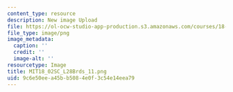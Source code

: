 ```yaml
---
content_type: resource
description: New image Upload
file: https://ol-ocw-studio-app-production.s3.amazonaws.com/courses/18-02sc-multivariable-calculus-fall-2010/9c6e50eea45bb5084e0f3c54e14eea79_MIT18_02SC_L28Brds_11.png
file_type: image/png
image_metadata:
  caption: ''
  credit: ''
  image-alt: ''
resourcetype: Image
title: MIT18_02SC_L28Brds_11.png
uid: 9c6e50ee-a45b-b508-4e0f-3c54e14eea79
---
```

